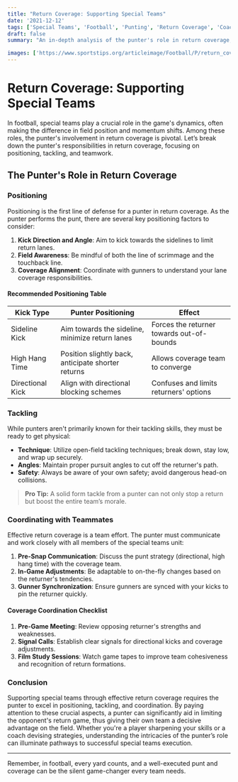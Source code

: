 ```yaml
---
title: "Return Coverage: Supporting Special Teams"
date: '2021-12-12'
tags: ['Special Teams', 'Football', 'Punting', 'Return Coverage', 'Coaching Tips', 'Player Skills', 'Strategy', 'Team Coordination', 'Tackling']
draft: false
summary: "An in-depth analysis of the punter's role in return coverage, including positioning, tackling, and coordinating with teammates to ensure effective special teams performance."

images: ['https://www.sportstips.org/articleimage/Football/P/return_coverage_supporting_special_teams.webp']
---
```


# Return Coverage: Supporting Special Teams

In football, special teams play a crucial role in the game's dynamics, often making the difference in field position and momentum shifts. Among these roles, the punter's involvement in return coverage is pivotal. Let’s break down the punter's responsibilities in return coverage, focusing on positioning, tackling, and teamwork.

## The Punter's Role in Return Coverage

### Positioning
Positioning is the first line of defense for a punter in return coverage. As the punter performs the punt, there are several key positioning factors to consider:

1. **Kick Direction and Angle**: Aim to kick towards the sidelines to limit return lanes.
2. **Field Awareness**: Be mindful of both the line of scrimmage and the touchback line.
3. **Coverage Alignment**: Coordinate with gunners to understand your lane coverage responsibilities.

#### Recommended Positioning Table

| Kick Type       | Punter Positioning                         | Effect                              |
|-----------------|--------------------------------------------|-------------------------------------|
| Sideline Kick   | Aim towards the sideline, minimize return lanes | Forces the returner towards out-of-bounds |
| High Hang Time  | Position slightly back, anticipate shorter returns | Allows coverage team to converge |
| Directional Kick| Align with directional blocking schemes    | Confuses and limits returners' options |

### Tackling
While punters aren't primarily known for their tackling skills, they must be ready to get physical:

- **Technique**: Utilize open-field tackling techniques; break down, stay low, and wrap up securely.
- **Angles**: Maintain proper pursuit angles to cut off the returner's path.
- **Safety**: Always be aware of your own safety; avoid dangerous head-on collisions.

> **Pro Tip:** A solid form tackle from a punter can not only stop a return but boost the entire team’s morale.

### Coordinating with Teammates

Effective return coverage is a team effort. The punter must communicate and work closely with all members of the special teams unit:

1. **Pre-Snap Communication**: Discuss the punt strategy (directional, high hang time) with the coverage team.
2. **In-Game Adjustments**: Be adaptable to on-the-fly changes based on the returner's tendencies.
3. **Gunner Synchronization**: Ensure gunners are synced with your kicks to pin the returner quickly.

#### Coverage Coordination Checklist

1. **Pre-Game Meeting**: Review opposing returner's strengths and weaknesses.
2. **Signal Calls**: Establish clear signals for directional kicks and coverage adjustments.
3. **Film Study Sessions**: Watch game tapes to improve team cohesiveness and recognition of return formations.

### Conclusion

Supporting special teams through effective return coverage requires the punter to excel in positioning, tackling, and coordination. By paying attention to these crucial aspects, a punter can significantly aid in limiting the opponent's return game, thus giving their own team a decisive advantage on the field. Whether you're a player sharpening your skills or a coach devising strategies, understanding the intricacies of the punter’s role can illuminate pathways to successful special teams execution.

--- 

Remember, in football, every yard counts, and a well-executed punt and coverage can be the silent game-changer every team needs.
```